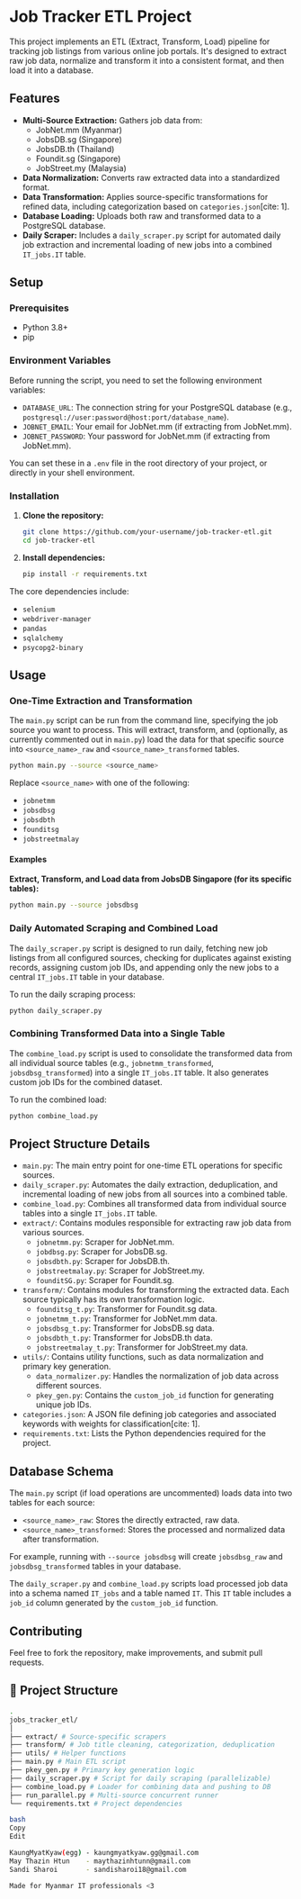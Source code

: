 # Job Tracker ETL Project

This project implements an ETL (Extract, Transform, Load) pipeline for tracking job listings from various online job portals. It's designed to extract raw job data, normalize and transform it into a consistent format, and then load it into a database.

## Features

  * **Multi-Source Extraction:** Gathers job data from:
      * JobNet.mm (Myanmar)
      * JobsDB.sg (Singapore)
      * JobsDB.th (Thailand)
      * Foundit.sg (Singapore)
      * JobStreet.my (Malaysia)
  * **Data Normalization:** Converts raw extracted data into a standardized format.
  * **Data Transformation:** Applies source-specific transformations for refined data, including categorization based on `categories.json`[cite: 1].
  * **Database Loading:** Uploads both raw and transformed data to a PostgreSQL database.
  * **Daily Scraper:** Includes a `daily_scraper.py` script for automated daily job extraction and incremental loading of new jobs into a combined `IT_jobs.IT` table.

## Setup

### Prerequisites

  * Python 3.8+
  * pip

### Environment Variables

Before running the script, you need to set the following environment variables:

  * `DATABASE_URL`: The connection string for your PostgreSQL database (e.g., `postgresql://user:password@host:port/database_name`).
  * `JOBNET_EMAIL`: Your email for JobNet.mm (if extracting from JobNet.mm).
  * `JOBNET_PASSWORD`: Your password for JobNet.mm (if extracting from JobNet.mm).

You can set these in a `.env` file in the root directory of your project, or directly in your shell environment.

### Installation

1.  **Clone the repository:**

    ```bash
    git clone https://github.com/your-username/job-tracker-etl.git
    cd job-tracker-etl
    ```

2.  **Install dependencies:**

    ```bash
    pip install -r requirements.txt
    ```

The core dependencies include:

  * `selenium`
  * `webdriver-manager`
  * `pandas`
  * `sqlalchemy`
  * `psycopg2-binary`

## Usage

### One-Time Extraction and Transformation

The `main.py` script can be run from the command line, specifying the job source you want to process. This will extract, transform, and (optionally, as currently commented out in `main.py`) load the data for that specific source into `<source_name>_raw` and `<source_name>_transformed` tables.

```bash
python main.py --source <source_name>
```

Replace `<source_name>` with one of the following:

  * `jobnetmm`
  * `jobsdbsg`
  * `jobsdbth`
  * `founditsg`
  * `jobstreetmalay`

#### Examples

**Extract, Transform, and Load data from JobsDB Singapore (for its specific tables):**

```bash
python main.py --source jobsdbsg
```

### Daily Automated Scraping and Combined Load

The `daily_scraper.py` script is designed to run daily, fetching new job listings from all configured sources, checking for duplicates against existing records, assigning custom job IDs, and appending only the new jobs to a central `IT_jobs.IT` table in your database.

To run the daily scraping process:

```bash
python daily_scraper.py
```

### Combining Transformed Data into a Single Table

The `combine_load.py` script is used to consolidate the transformed data from all individual source tables (e.g., `jobnetmm_transformed`, `jobsdbsg_transformed`) into a single `IT_jobs.IT` table. It also generates custom job IDs for the combined dataset.

To run the combined load:

```bash
python combine_load.py
```

## Project Structure Details

  * `main.py`: The main entry point for one-time ETL operations for specific sources.
  * `daily_scraper.py`: Automates the daily extraction, deduplication, and incremental loading of new jobs from all sources into a combined table.
  * `combine_load.py`: Combines all transformed data from individual source tables into a single `IT_jobs.IT` table.
  * `extract/`: Contains modules responsible for extracting raw job data from various sources.
      * `jobnetmm.py`: Scraper for JobNet.mm.
      * `jobdbsg.py`: Scraper for JobsDB.sg.
      * `jobsdbth.py`: Scraper for JobsDB.th.
      * `jobstreetmalay.py`: Scraper for JobStreet.my.
      * `founditSG.py`: Scraper for Foundit.sg.
  * `transform/`: Contains modules for transforming the extracted data. Each source typically has its own transformation logic.
      * `founditsg_t.py`: Transformer for Foundit.sg data.
      * `jobnetmm_t.py`: Transformer for JobNet.mm data.
      * `jobsdbsg_t.py`: Transformer for JobsDB.sg data.
      * `jobsdbth_t.py`: Transformer for JobsDB.th data.
      * `jobstreetmalay_t.py`: Transformer for JobStreet.my data.
  * `utils/`: Contains utility functions, such as data normalization and primary key generation.
      * `data_normalizer.py`: Handles the normalization of job data across different sources.
      * `pkey_gen.py`: Contains the `custom_job_id` function for generating unique job IDs.
  * `categories.json`: A JSON file defining job categories and associated keywords with weights for classification[cite: 1].
  * `requirements.txt`: Lists the Python dependencies required for the project.

## Database Schema

The `main.py` script (if load operations are uncommented) loads data into two tables for each source:

  * `<source_name>_raw`: Stores the directly extracted, raw data.
  * `<source_name>_transformed`: Stores the processed and normalized data after transformation.

For example, running with `--source jobsdbsg` will create `jobsdbsg_raw` and `jobsdbsg_transformed` tables in your database.

The `daily_scraper.py` and `combine_load.py` scripts load processed job data into a schema named `IT_jobs` and a table named `IT`. This `IT` table includes a `job_id` column generated by the `custom_job_id` function.

## Contributing

Feel free to fork the repository, make improvements, and submit pull requests.

## 📁 Project Structure

```bash
.
jobs_tracker_etl/
│
├── extract/ # Source-specific scrapers
├── transform/ # Job title cleaning, categorization, deduplication
├── utils/ # Helper functions
├── main.py # Main ETL script
├── pkey_gen.py # Primary key generation logic
├── daily_scraper.py # Script for daily scraping (parallelizable)
├── combine_load.py # Loader for combining data and pushing to DB
├── run_parallel.py # Multi-source concurrent runner
└── requirements.txt # Project dependencies

bash
Copy
Edit

KaungMyatKyaw(egg) - kaungmyatkyaw.gg@gmail.com
May Thazin Htun    - maythazinhtunn@gmail.com
Sandi Sharoi       - sandisharoi18@gmail.com

Made for Myanmar IT professionals <3
